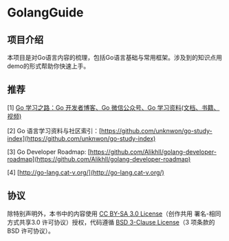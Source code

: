 # GolangGuide

## 项目介绍

本项目是对Go语言内容的梳理，包括Go语言基础与常用框架。涉及到的知识点用demo的形式帮助你快速上手。

## 推荐

\[1\] [Go 学习之路：Go 开发者博客、Go 微信公众号、Go 学习资料\(文档、书籍、视频\)](https://github.com/talkgo/read)

\[2\] Go 语言学习资料与社区索引：[https://github.com/unknwon/go-study-index](https://github.com/unknwon/go-study-index)

\[3\] Go Developer Roadmap: [https://github.com/Alikhll/golang-developer-roadmap](https://github.com/Alikhll/golang-developer-roadmap)

\[4\] [http://go-lang.cat-v.org/](http://go-lang.cat-v.org/)

## 协议

除特别声明外，本书中的内容使用 [CC BY-SA 3.0 License](http://creativecommons.org/licenses/by-sa/3.0/)（创作共用 署名-相同方式共享3.0 许可协议）授权，代码遵循 [BSD 3-Clause License](https://github.com/astaxie/build-web-application-with-golang/blob/master/LICENSE.md)（3 项条款的 BSD 许可协议）。

